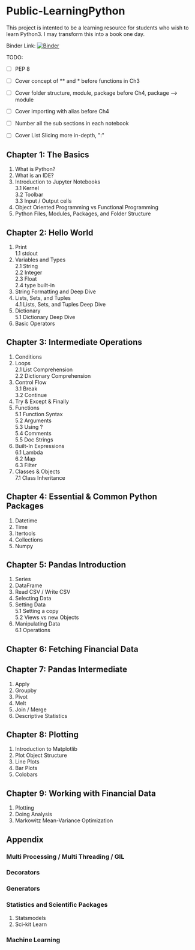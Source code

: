 # Public-LearningPython

This project is intented to be a learning resource for students who wish to learn Python3. I may transform this into a book one day.

Binder Link: [![Binder](http://mybinder.org/badge.svg)](https://mybinder.org/v2/gh/nickpollari/Public-LearningPython/master)

TODO:
- [ ] PEP 8
- [ ] Cover concept of ** and * before functions in Ch3
- [ ] Cover folder structure, module, package before Ch4, package --> module
- [ ] Cover importing with alias before Ch4
- [ ] Number all the sub sections in each notebook
- [ ] Cover List Slicing more in-depth, ":"


## Chapter 1: The Basics
1. What is Python?<br>
2. What is an IDE?<br>
3. Introduction to Jupyter Notebooks  
  3.1 Kernel  
  3.2 Toolbar  
  3.3 Input / Output cells<br>
4. Object Oriented Programming vs Functional Programming<br>
5. Python Files, Modules, Packages, and Folder Structure<br>

## Chapter 2: Hello World
1. Print  
  1.1 stdout<br>
2. Variables and Types  
  2.1 String  
  2.2 Integer  
  2.3 Float  
  2.4 type built-in<br>
3. String Formatting and Deep Dive<br>
4. Lists, Sets, and Tuples  
  4.1 Lists, Sets, and Tuples Deep Dive<br>
5. Dictionary  
  5.1 Dictionary Deep Dive<br>
6. Basic Operators<br>

## Chapter 3: Intermediate Operations
1. Conditions<br>
2. Loops  
  2.1 List Comprehension  
  2.2 Dictionary Comprehension<br>
3. Control Flow  
  3.1 Break  
  3.2 Continue<br>
4. Try & Except & Finally<br>
5. Functions  
  5.1 Function Syntax  
  5.2 Arguments  
  5.3 Using ?  
  5.4 Comments  
  5.5 Doc Strings<br>
6. Built-In Expressions  
  6.1 Lambda  
  6.2 Map  
  6.3 Filter<br>
7. Classes & Objects  
  7.1 Class Inheritance<br>

## Chapter 4: Essential & Common Python Packages
1. Datetime
2. Time
3. Itertools
4. Collections
5. Numpy

## Chapter 5: Pandas Introduction
1. Series<br>
2. DataFrame<br>
3. Read CSV / Write CSV<br>
4. Selecting Data<br>
5. Setting Data  
  5.1 Setting a copy  
  5.2 Views vs new Objects<br>
6. Manipulating Data  
  6.1 Operations<br>

## Chapter 6: Fetching Financial Data

## Chapter 7: Pandas Intermediate
1. Apply<br>
2. Groupby<br>
3. Pivot<br>
4. Melt<br>
5. Join / Merge<br>
6. Descriptive Statistics<br>

## Chapter 8: Plotting
1. Introduction to Matplotlib<br>
2. Plot Object Structure<br>
3. Line Plots<br>
4. Bar Plots<br>
5. Colobars<br>

## Chapter 9: Working with Financial Data
1. Plotting<br>
2. Doing Analysis<br>
3. Markowitz Mean-Variance Optimization<br>

## Appendix
### Multi Processing / Multi Threading / GIL
### Decorators
### Generators
### Statistics and Scientific Packages
1. Statsmodels
2. Sci-kit Learn
### Machine Learning
